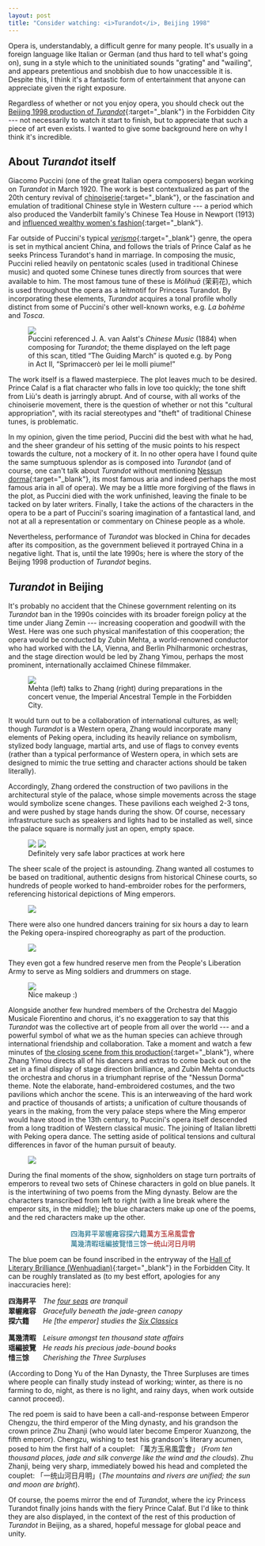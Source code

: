 ```yaml
---
layout: post
title: "Consider watching: <i>Turandot</i>, Beijing 1998"
---
```


Opera is, understandably, a difficult genre for many people. It's usually in a
foreign language like Italian or German (and thus hard to tell what's going on),
sung in a style which to the uninitiated sounds "grating" and "wailing", and
appears pretentious and snobbish due to how unaccessible it is. Despite this, I
think it's a fantastic form of entertainment that anyone can appreciate given
the right exposure.

Regardless of whether or not you enjoy opera, you should check out the [Beijing
1998 production of _Turandot_](https://www.youtube.com/watch?v=Mq9kB71yDs0){:target="_blank"}
in the Forbidden City --- not necessarily to watch it start to finish, but to
appreciate that such a piece of art even exists. I wanted to give some
background here on why I think it's incredible.

## About _Turandot_ itself
Giacomo Puccini (one of the great Italian opera composers) began working on
_Turandot_ in March 1920. The work is best contextualized as part of the 20th
century revival of
[chinoiserie](https://en.wikipedia.org/wiki/Chinoiserie){:target="_blank"}, or
the fascination and emulation of traditional Chinese style in Western culture
--- a period which also produced the Vanderbilt family's Chinese Tea House in
Newport (1913) and [influenced wealthy women's
fashion](https://commons.wikimedia.org/wiki/File:The_Chinese_Summer_dress.png){:target="_blank"}.

Far outside of Puccini's typical
[_verismo_](https://en.wikipedia.org/wiki/Verismo){:target="_blank"} genre, the
opera is set in mythical ancient China, and follows the trials of Prince Calaf
as he seeks Princess Turandot's hand in marriage. In composing the music,
Puccini relied heavily on pentatonic scales (used in traditional Chinese music)
and quoted some Chinese tunes directly from sources that were available to him.
The most famous tune of these is _Mòlihuā_ (茉莉花), which is used throughout
the opera as a leitmotif for Princess Turandot. By incorporating these elements,
_Turandot_ acquires a tonal profile wholly distinct from some of Puccini's other
well-known works, e.g. _La bohème_ and _Tosca_.

<figure>
	<img src="{{site.baseurl}}/assets/turandot-aalst.png">
	<figcaption>Puccini referenced J. A. van Aalst's <i>Chinese Music</i> (1884)
	when composing for <i>Turandot</i>; the theme displayed on the left page of this
	scan, titled &ldquo;The Guiding March&rdquo; is quoted e.g. by Pong in Act II,
	&ldquo;Sprimaccerò per lei le molli piume!&rdquo;</figcaption>
</figure>

The work itself is a flawed masterpiece. The plot leaves much to be desired.
Prince Calaf is a flat character who falls in love too quickly; the tone shift
from Liù's death is jarringly abrupt. And of course, with all works of the
chinoiserie movement, there is the question of whether or not this "cultural
appropriation", with its racial stereotypes and "theft" of traditional Chinese
tunes, is problematic.

In my opinion, given the time period, Puccini did the best with what he had, and
the sheer grandeur of his setting of the music points to his respect towards the
culture, not a mockery of it. In no other opera have I found quite the same
sumptuous splendor as is composed into _Turandot_ (and of course, one can't talk
about _Turandot_ without mentioning [Nessun
dorma](https://www.youtube.com/watch?v=cWc7vYjgnTs){:target="_blank"}, its most
famous aria and indeed perhaps the most famous aria in all of opera). We may be
a little more forgiving of the flaws in the plot, as Puccini died with the work
unfinished, leaving the finale to be tacked on by later writers. Finally, I take
the actions of the characters in the opera to be a part of Puccini's soaring
imagination of a fantastical land, and not at all a representation or commentary
on Chinese people as a whole.

Nevertheless, performance of _Turandot_ was blocked in China for decades after
its composition, as the government believed it portrayed China in a negative
light. That is, until the late 1990s; here is where the story of the Beijing
1998 production of _Turandot_ begins.

## _Turandot_ in Beijing
It's probably no accident that the Chinese government relenting on its
_Turandot_ ban in the 1990s coincides with its broader foreign policy at the
time under Jiang Zemin --- increasing cooperation and goodwill with the West.
Here was one such physical manifestation of this cooperation; the opera would be
conducted by Zubin Mehta, a world-renowned conductor who had worked with the LA,
Vienna, and Berlin Philharmonic orchestras, and the stage direction would be led
by Zhang Yimou, perhaps the most prominent, internationally acclaimed Chinese
filmmaker.

<figure>
	<img src="{{site.baseurl}}/assets/turandot-directors.jpg">
	<figcaption>Mehta (left) talks to Zhang (right)
during preparations in the concert venue, the Imperial Ancestral Temple in the
Forbidden City.</figcaption>
</figure>

It would turn out to be a collaboration of international cultures, as well;
though _Turandot_ is a Western opera, Zhang would incorporate many elements of
Peking opera, including its heavily reliance on symbolism, stylized body
language, martial arts, and use of flags to convey events (rather than a typical
performance of Western opera, in which sets are designed to mimic the true
setting and character actions should be taken literally).

Accordingly, Zhang ordered the construction of two pavilions in the
architectural style of the palace, whose simple movements across the stage would
symbolize scene changes. These pavilions each weighed 2-3 tons, and were pushed
by stage hands during the show. Of course, necessary infrastructure such as
speakers and lights had to be installed as well, since the palace square is
normally just an open, empty space.

<figure>
	<img src="{{site.baseurl}}/assets/turandot-pavilions.jpg">
	<img src="{{site.baseurl}}/assets/turandot-speakers.jpg">
	<figcaption>Definitely very safe labor practices at work here</figcaption>
</figure>

The sheer scale of the project is astounding. Zhang wanted all costumes to be
based on traditional, authentic designs from historical Chinese courts, so
hundreds of people worked to hand-embroider robes for the performers,
referencing historical depictions of Ming emperors.

<figure>
	<img src="{{site.baseurl}}/assets/turandot-embroidery.jpg">
</figure>


There were also one hundred dancers training for six hours a day to learn the
Peking opera-inspired choreography as part of the production.

<figure>
	<img src="{{site.baseurl}}/assets/turandot-dancers.jpg">
</figure>

They even got a few hundred reserve men from the People's Liberation Army to
serve as Ming soldiers and drummers on stage.

<figure>
	<img src="{{site.baseurl}}/assets/turandot-soldiers.jpg">
	<figcaption>Nice makeup :)</figcaption>
</figure>

Alongside another few hundred members of the Orchestra del Maggio Musicale
Fiorentino and chorus, it's no exaggeration to say that this _Turandot_ was the
collective art of people from all over the world --- and a powerful symbol of
what we as the human species can achieve through international friendship and
collaboration. Take a moment and watch a few minutes of [the closing scene from
this production](https://www.youtube.com/watch?v=CEmD0CwRRQw){:target="_blank"},
where Zhang Yimou directs all of his dancers and extras to come back out on the
set in a final display of stage direction brilliance, and Zubin Mehta conducts
the orchestra and chorus in a triumphant reprise of the "Nessun Dorma" theme.
Note the elaborate, hand-embroidered costumes, and the two pavilions which
anchor the scene. This is an interweaving of the hard work and practice of
thousands of artists; a unification of culture thousands of years in the making,
from the very palace steps where the Ming emperor would have stood in the 13th
century, to Puccini's opera itself descended from a long tradition of Western
classical music. The joining of Italian libretti with Peking opera dance. The
setting aside of political tensions and cultural differences in favor of the
human pursuit of beauty.

<figure>
	<img src="{{site.baseurl}}/assets/turandot-finale.jpg">
</figure>

During the final moments of the show, signholders on stage turn portraits of
emperors to reveal two sets of Chinese characters in gold on blue panels. It is
the intertwining of two poems from the Ming dynasty. Below are the characters
transcribed from left to right (with a line break where the emperor sits, in
the middle); the blue characters make up one of the poems,
and the red characters make up the other.

<p style="text-align:center">
<span style="color:#035E7B">四海昇平翠幄雍容探六籍</span><span style="color:#9E0101">萬方玉帛風雲會</span>
<br>
<span style="color:#035E7B">萬幾清暇瑶編披覽惜三馀</span><span style="color:#9E0101">一统山河日月明</span>
</p>

The blue poem can be found inscribed in the entryway of the [Hall of Literary
Brilliance
(Wenhuadian)](https://en.wikipedia.org/wiki/Hall_of_Literary_Brilliance){:target="_blank"}
in the Forbidden City. It can be roughly translated as (to my best effort,
apologies for any inaccuracies here):

<p>
<b>四海昇平　</b><i>The <a href="https://en.wikipedia.org/wiki/Four_Seas" target="_blank">four seas</a> are tranquil</i><br>
<b>翠幄雍容　</b><i>Gracefully beneath the jade-green canopy</i><br>
<b>探六籍　　</b><i>He [the emperor] studies the <a href="https://en.wikipedia.org/wiki/Four_Books_and_Five_Classics" target="_blank">Six Classics</a></i>
</p>

<p>
<b>萬幾清暇　</b><i>Leisure amongst ten thousand state affairs</i><br>
<b>瑶編披覽　</b><i>He reads his precious jade-bound books</i><br>
<b>惜三馀　　</b><i>Cherishing the Three Surpluses</i>
</p>

(According to Dong Yu of the Han Dynasty, the Three Surpluses are times
where people can finally study instead of working; winter, as there is no
farming to do, night, as there is no light, and rainy days, when work outside
cannot proceed).

The red poem is said to have been a call-and-response between Emperor Chengzu,
the third emperor of the Ming dynasty, and his grandson the crown prince Zhu
Zhanji (who would later become Emperor Xuanzong, the fifth emperor). Chengzu,
wishing to test his grandson's literary acumen, posed to him the first half of a
couplet: 「萬方玉帛風雲會」 (_From ten thousand places, jade and silk converge
like the wind and the clouds_). Zhu Zhanji, being very sharp, immediately bowed
his head and completed the couplet: 「一统山河日月明」(_The mountains and rivers
are unified; the sun and moon are bright_).

Of course, the poems mirror the end of _Turandot_, where the icy Princess
Turandot finally joins hands with the fiery Prince Calaf. But I'd like to think
they are also displayed, in the context of the rest of this production of
_Turandot_ in Beijing, as a shared, hopeful message for global peace and unity.
